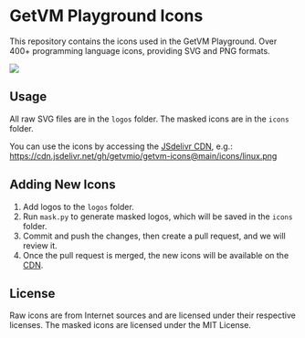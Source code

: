 # GetVM Playground Icons

This repository contains the icons used in the GetVM Playground. Over 400+ programming language icons, providing SVG and PNG formats.

[![](https://data.jsdelivr.com/v1/package/gh/getvmio/getvm-icons/badge)](https://www.jsdelivr.com/package/gh/getvmio/getvm-icons)

## Usage

All raw SVG files are in the `logos` folder. The masked icons are in the `icons` folder.

You can use the icons by accessing the [JSdelivr CDN](https://www.jsdelivr.com/package/gh/getvmio/getvm-icons), e.g.: <https://cdn.jsdelivr.net/gh/getvmio/getvm-icons@main/icons/linux.png>

## Adding New Icons

1. Add logos to the `logos` folder.
2. Run `mask.py` to generate masked logos, which will be saved in the `icons` folder.
3. Commit and push the changes, then create a pull request, and we will review it.
4. Once the pull request is merged, the new icons will be available on the [CDN](https://www.jsdelivr.com/package/gh/getvmio/getvm-icons).

## License

Raw icons are from Internet sources and are licensed under their respective licenses. The masked icons are licensed under the MIT License.
